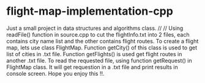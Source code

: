 # flight-map-implementation-cpp
Just a small project in data structures and algorithms class.
//
//
Using readFile() function in source.cpp to cut the flightInfo.txt into 2 files, each contains city name list and the other contains flight routes.
To create a flight map, lets use class FlightMap. Function getCity() of this class is used to get list of cities in .txt file. Function getFlights()  is used get flight routes in another .txt file.
To read the requested file, using function getRequest() in FlightMap class. It will get requestion in a .txt file and print results in console screen.
Hope you enjoy this !!.
